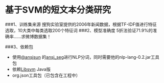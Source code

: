 基于SVM的短文本分类研究
=========
###1、训练集来源
搜狗实验室提供的2006年新闻数据，根据TF-IDF值进行特征选取，10大类中每类选取200个特征词
###2、模型准确度
5折法验证71.9%的准确率……求微博数据集！

###3、依赖包
- 使用[@ansjsun](https://github.com/ansjsun) 的[ansj_seg](https://github.com/ansjsun/ansj_seg)进行NLP分词，同时需要他的nlp-lang-0.2.jar工具包
- 依赖[Libsvm](http://www.csie.ntu.edu.tw/~cjlin/libsvm/) Java版
- org.json工具包（已包含在工程中）
